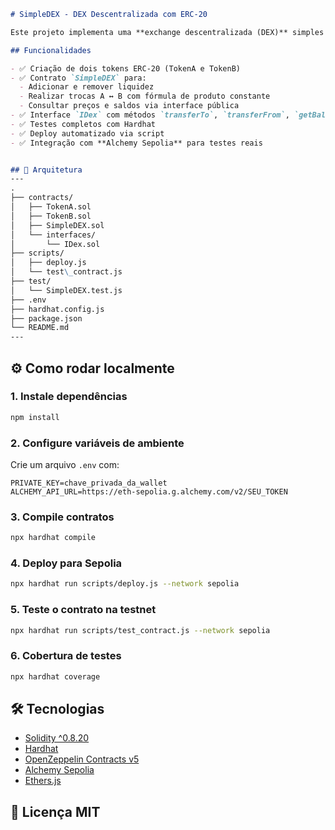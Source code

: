 
```markdown
# SimpleDEX - DEX Descentralizada com ERC-20

Este projeto implementa uma **exchange descentralizada (DEX)** simples na testnet **Sepolia**, permitindo a troca entre dois tokens ERC-20 com funcionalidades básicas de liquidez, swap e interface modularizada.

## Funcionalidades

- ✅ Criação de dois tokens ERC-20 (TokenA e TokenB)
- ✅ Contrato `SimpleDEX` para:
  - Adicionar e remover liquidez
  - Realizar trocas A ↔ B com fórmula de produto constante
  - Consultar preços e saldos via interface pública
- ✅ Interface `IDex` com métodos `transferTo`, `transferFrom`, `getBalance`
- ✅ Testes completos com Hardhat
- ✅ Deploy automatizado via script
- ✅ Integração com **Alchemy Sepolia** para testes reais


## 🧱 Arquitetura
---
.
├── contracts/
│   ├── TokenA.sol
│   ├── TokenB.sol
│   ├── SimpleDEX.sol
│   └── interfaces/
│       └── IDex.sol
├── scripts/
│   ├── deploy.js
│   └── test\_contract.js
├── test/
│   └── SimpleDEX.test.js
├── .env
├── hardhat.config.js
├── package.json
└── README.md
---
````

## ⚙️ Como rodar localmente

### 1. Instale dependências

```bash
npm install
````

### 2. Configure variáveis de ambiente

Crie um arquivo `.env` com:

```
PRIVATE_KEY=chave_privada_da_wallet
ALCHEMY_API_URL=https://eth-sepolia.g.alchemy.com/v2/SEU_TOKEN
```

### 3. Compile contratos

```bash
npx hardhat compile
```

### 4. Deploy para Sepolia

```bash
npx hardhat run scripts/deploy.js --network sepolia
```

### 5. Teste o contrato na testnet

```bash
npx hardhat run scripts/test_contract.js --network sepolia
```

### 6. Cobertura de testes

```bash
npx hardhat coverage
```

## 🛠️ Tecnologias

* [Solidity ^0.8.20](https://docs.soliditylang.org)
* [Hardhat](https://hardhat.org/)
* [OpenZeppelin Contracts v5](https://docs.openzeppelin.com/contracts/5.x/)
* [Alchemy Sepolia](https://alchemy.com/)
* [Ethers.js](https://docs.ethers.org)


## 📄 Licença MIT

